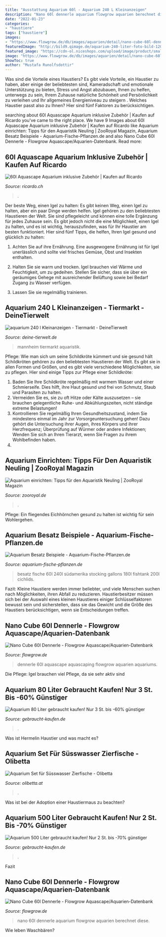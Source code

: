 ```yaml
---
title: "Ausstattung Aquarium 60l - Aquarium 240 L Kleinanzeigen"
description: "Nano 60l dennerle aquarium flowgrow aquarien berechnet diese"
date: "2022-01-23"
categories:
- "haustiere"
tags: ["haustiere"]
images:
- "https://www.flowgrow.de/db/images/aquarien/detail/nano-cube-60l-dennerle-51a675b4a9e99.jpg"
featuredImage: "http://bild9.qimage.de/aquarium-240-liter-foto-bild-120071739.jpg"
featured_image: "https://cdn-ol.niceshops.com/upload/image/product/small/x2/7270_76d82cef.png"
image: "https://www.flowgrow.de/db/images/aquarien/detail/nano-cube-60l-dennerle-51a6755b8a530.jpg"
ShowToc: true
author: "Mustafa Runolfsdottir"
---
```



Was sind die Vorteile eines Haustiers?
Es gibt viele Vorteile, ein Haustier zu haben, aber einige der beliebtesten sind, Kameradschaft und emotionale Unterstützung zu bieten, Stress und Angst abzubauen, Ihnen zu helfen, unterwegs zu sein, Ihrem Zuhause natürliche Schönheit und Persönlichkeit zu verleihen und Ihr allgemeines Energieniveau zu steigern . Welches Haustier passt also zu Ihnen? Hier sind fünf Faktoren zu berücksichtigen.

	

		
searching about 60l Aquascape Aquarium inklusive Zubehör | Kaufen auf Ricardo you've came to the right place. We have 9 Images about 60l Aquascape Aquarium inklusive Zubehör | Kaufen auf Ricardo like Aquarium einrichten: Tipps für den Aquaristik Neuling | ZooRoyal Magazin, Aquarium Besatz Beispiele - Aquarium-Fische-Pflanzen.de and also Nano Cube 60l Dennerle - Flowgrow Aquascape/Aquarien-Datenbank. Read more:
		
    
## 60l Aquascape Aquarium Inklusive Zubehör | Kaufen Auf Ricardo

<img loading=lazy src="https://img.ricardostatic.ch/t_1800x1350/pl/1156296840/3/1/" onerror="this.onerror=null;this.src='https://tse3.mm.bing.net/th?id=OIP.uJ070GUWnMmBCeF3A_J9HAHaFj&amp;pid=15.1';" alt="60l Aquascape Aquarium inklusive Zubehör | Kaufen auf Ricardo">

_Source: ricardo.ch_

>. 

	

Der beste Weg, einen Igel zu halten: Es gibt keinen Weg, einen Igel zu halten, aber ein paar Dinge werden helfen.
Igel gehören zu den beliebtesten Haustieren der Welt. Sie sind pflegeleicht und können eine tolle Ergänzung für jedes Zuhause sein. Es gibt jedoch nicht die eine Möglichkeit, einen Igel zu halten, und es ist wichtig, herauszufinden, was für Ihr Haustier am besten funktioniert. Hier sind fünf Tipps, die helfen, Ihren Igel gesund und glücklich zu halten:
1. Achten Sie auf ihre Ernährung. Eine ausgewogene Ernährung ist für Igel unerlässlich und sollte viel frisches Gemüse, Obst und Insekten enthalten.

2. Halten Sie sie warm und trocken. Igel brauchen viel Wärme und Feuchtigkeit, um zu gedeihen. Stellen Sie sicher, dass sie über ein geräumiges Gehege mit ausreichender Belüftung sowie bei Bedarf Zugang zu Wasser verfügen.

3. Lassen Sie sie regelmäßig trainieren.

    
## Aquarium 240 L Kleinanzeigen - Tiermarkt - DeineTierwelt

<img loading=lazy src="http://bild9.qimage.de/aquarium-240-liter-foto-bild-120071739.jpg" onerror="this.onerror=null;this.src='https://tse4.mm.bing.net/th?id=OIP.PcrVPt5mQMiAPB7G5alANwHaEK&amp;pid=15.1';" alt="aquarium 240 l Kleinanzeigen - Tiermarkt - DeineTierwelt">

_Source: deine-tierwelt.de_

>mannheim tiermarkt aquaristik. 

	

Pflege: Wie man sich um seine Schildkröte kümmert und sie gesund hält
Schildkröten gehören zu den beliebtesten Haustieren der Welt. Es gibt sie in allen Formen und Größen, und es gibt viele verschiedene Möglichkeiten, sie zu pflegen. Hier sind einige Tipps zur Pflege einer Schildkröte:
1. Baden Sie Ihre Schildkröte regelmäßig mit warmem Wasser und einer Schmierseife. Dies hilft, ihre Haut gesund und frei von Schmutz, Staub und Parasiten zu halten.
2. Vermeiden Sie es, sie zu oft Hitze oder Kälte auszusetzen – sie brauchen gelegentliche Ruhe- und Abkühlungszeiten, nicht ständige extreme Belastungen!
3. Kontrollieren Sie regelmäßig Ihren Gesundheitszustand, indem Sie mindestens einmal im Jahr zur Vorsorgeuntersuchung gehen! Dazu gehört die Untersuchung ihrer Augen, ihres Körpers und ihrer Herzfrequenz; Überprüfung auf Würmer oder andere Infektionen; Wenden Sie sich an Ihren Tierarzt, wenn Sie Fragen zu ihrem Wohlbefinden haben.
4.

    
## Aquarium Einrichten: Tipps Für Den Aquaristik Neuling | ZooRoyal Magazin

<img loading=lazy src="https://www.zooroyal.de/magazin/wp-content/uploads/2016/01/Aquarium-einrichten-geändert-760x560.jpg" onerror="this.onerror=null;this.src='https://tse4.mm.bing.net/th?id=OIP.7uP9eQ08OpJHFkYS4xHLLAHaFd&amp;pid=15.1';" alt="Aquarium einrichten: Tipps für den Aquaristik Neuling | ZooRoyal Magazin">

_Source: zooroyal.de_

>. 

	

Pflege: Ein fliegendes Eichhörnchen gesund zu halten ist wichtig für sein Wohlergehen.

    
## Aquarium Besatz Beispiele - Aquarium-Fische-Pflanzen.de

<img loading=lazy src="https://aquarium-fische-pflanzen.de/wp-content/uploads/2017/10/südamerika-aquarium-60l-768x330.jpg" onerror="this.onerror=null;this.src='https://tse3.mm.bing.net/th?id=OIP.FRFguNhlxSjn_tBGxS9mFQHaDL&amp;pid=15.1';" alt="Aquarium Besatz Beispiele - Aquarium-Fische-Pflanzen.de">

_Source: aquarium-fische-pflanzen.de_

>besatz fische 60l 240l südamerika stocking gallons 180l fishtank 200l cichlids. 

	

Fazit:
Kleine Haustiere werden immer beliebter, und viele Menschen suchen nach Möglichkeiten, ihren Abfall zu reduzieren. Haustierbesitzer müssen sich bei der Auswahl eines kleinen Haustieres einiger Schlüsselfaktoren bewusst sein und sicherstellen, dass sie das Gewicht und die Größe des Haustiers berücksichtigen, wenn sie Entscheidungen treffen.

    
## Nano Cube 60l Dennerle - Flowgrow Aquascape/Aquarien-Datenbank

<img loading=lazy src="https://www.flowgrow.de/db/images/aquarien/detail/nano-cube-60l-dennerle-51a6755b8a530.jpg" onerror="this.onerror=null;this.src='https://tse3.mm.bing.net/th?id=OIP.uRbsyzvZpetvK9lXUzxToAHaFj&amp;pid=15.1';" alt="Nano Cube 60l Dennerle - Flowgrow Aquascape/Aquarien-Datenbank">

_Source: flowgrow.de_

>dennerle 60l aquascape aquascaping flowgrow aquarien aquariums. 

	

Die Pflege: Igel brauchen viel Pflege, da sie sehr aktiv sind

    
## Aquarium 80 Liter Gebraucht Kaufen! Nur 3 St. Bis -60% Günstiger

<img loading=lazy src="https://i.ebayimg.com/00/s/ODAwWDgwMA==/z/nz0AAOSwJCJffgEI/$_1.JPG" onerror="this.onerror=null;this.src='https://tse2.mm.bing.net/th?id=OIP.p4N6aq4ln83oyJV8xnGqqwAAAA&amp;pid=15.1';" alt="Aquarium 80 Liter gebraucht kaufen! Nur 3 St. bis -60% günstiger">

_Source: gebraucht-kaufen.de_

>. 

	

Was ist Hermelin Haustier und was macht es?

    
## Aquarium Set Für Süsswasser Zierfische - Olibetta

<img loading=lazy src="https://cdn-ol.niceshops.com/upload/image/product/small/x2/7270_76d82cef.png" onerror="this.onerror=null;this.src='https://tse4.mm.bing.net/th?id=OIP.HvOvdfDleUd-_3mtothJ8wAAAA&amp;pid=15.1';" alt="Aquarium Set für Süsswasser Zierfische - Olibetta">

_Source: olibetta.at_

>. 

	

Was ist bei der Adoption einer Haustiermaus zu beachten?

    
## Aquarium 500 Liter Gebraucht Kaufen! Nur 2 St. Bis -70% Günstiger

<img loading=lazy src="https://m.media-amazon.com/images/I/51iI84ZX5QL._SL160_.jpg" onerror="this.onerror=null;this.src='https://tse1.mm.bing.net/th?id=OIP.XC3THg7AezZzscAqkHU42gAAAA&amp;pid=15.1';" alt="Aquarium 500 Liter gebraucht kaufen! Nur 2 St. bis -70% günstiger">

_Source: gebraucht-kaufen.de_

>. 

	

Fazit

    
## Nano Cube 60l Dennerle - Flowgrow Aquascape/Aquarien-Datenbank

<img loading=lazy src="https://www.flowgrow.de/db/images/aquarien/detail/nano-cube-60l-dennerle-51a675b4a9e99.jpg" onerror="this.onerror=null;this.src='https://tse2.mm.bing.net/th?id=OIP.18MTP9O5Xs1U8mq6i-U1DwHaFi&amp;pid=15.1';" alt="Nano Cube 60l Dennerle - Flowgrow Aquascape/Aquarien-Datenbank">

_Source: flowgrow.de_

>nano 60l dennerle aquarium flowgrow aquarien berechnet diese. 

	

Wie leben Waschbären?

